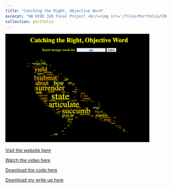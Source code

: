 ```yaml
---
title: "Catching the Right, Objective Word"
excerpt: "UW HCDE 310 Final Project <br/><img src='/files/Portfolio/CROW.jpg' width='250'>"
collection: portfolio
---
```


<img src='/files/Portfolio/CROW.jpg' width='450'>





<a href = "http://chengguo2000.pythonanywhere.com/">Visit the website here</a>

<a href = "https://www.youtube.com/watch?v=1MZTyFUK7H4">Watch the video here</a>

<a href = "https://github.com/ChengGuo2000/UW-HCDE310-Final-Project">Download the code here</a>

<a href = "http://chengguo2000.github.io/files/Portfolio/CROW-Write-Up.pdf">Download my write up here</a>
